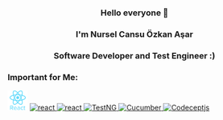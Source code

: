 <h3 align="center">Hello everyone 👋 </h1>
<h3 align="center">I'm Nursel Cansu Özkan Aşar</h1>
<h3 align="center">Software Developer and Test Engineer :) </h3>

<h3 align="left">Important for Me:</h3>
<a href="https://reactjs.org/" target="_blank" rel="noreferrer" style="text-decoration:unset"> 
  <img src="https://raw.githubusercontent.com/devicons/devicon/master/icons/react/react-original-wordmark.svg" alt="react" width="40" height="40"/> </a>
<a href="https://laravel.com/" target="_blank" rel="noreferrer"> 
  <img src="https://laravel.com/img/logomark.min.svg" alt="react" width="40" height="40"/> </a>
<a href="https://www.selenium.dev/" target="_blank" rel="noreferrer"> 
   <img src="https://camo.githubusercontent.com/8fd05825a2b55ee599b37e1695a4bbe2d16d8e43ace3a6ba5a9fe7929f2d153c/68747470733a2f2f73656c656e69756d2e6465762f696d616765732f73656c656e69756d5f6c6f676f5f7371756172655f677265656e2e706e67" alt="react" width="40" height="40"/>
  </a>
  <a href="https://testng.org/" target="_blank" rel="noreferrer"> 
  <img src="https://i.pinimg.com/736x/7f/60/db/7f60db65eac12c8d02e45280dd53381a.jpg" alt="TestNG" width="40" height="40"/> </a>
  <a href="https://cucumber.io/" target="_blank" rel="noreferrer"> 
  <img src="https://avatars.githubusercontent.com/u/320565?s=280&v=4" alt="Cucumber" width="40" height="40"/> </a>
<a href="https://codecept.io" target="_blank" rel="noreferrer"> 
  <img src="https://codecept.io/logo.svg" alt="Codeceptjs" width="40" height="40"/> </a>


  
 
<!--
**NurselCansuOzkan/NurselCansuOzkan** is a ✨ _special_ ✨ repository because its `README.md` (this file) appears on your GitHub profile.

Here are some ideas to get you started:

- 🔭 I’m currently working on ...
- 🌱 I’m currently learning ...
- 👯 I’m looking to collaborate on ...
- 🤔 I’m looking for help with ...
- 💬 Ask me about ...
- 📫 How to reach me: ...
- 😄 Pronouns: ...
- ⚡ Fun fact: ...
-->
